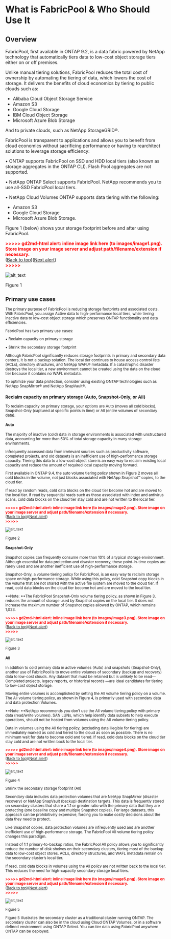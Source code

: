 # What is FabricPool & Who Should Use It

## Overview

FabricPool, first available in ONTAP 9.2, is a data fabric powered by NetApp technology that automatically tiers data to low-cost object storage tiers either on or off premises.

Unlike manual tiering solutions, FabricPool reduces the total cost of ownership by automating the tiering of data, which lowers the cost of storage. It delivers the benefits of cloud economics by tiering to public clouds such as:



* Alibaba Cloud Object Storage Service
* Amazon S3
* Google Cloud Storage
* IBM Cloud Object Storage
* Microsoft Azure Blob Storage

 And to private clouds, such as NetApp StorageGRID®.

FabricPool is transparent to applications and allows you to benefit from cloud economics without sacrificing performance or having to rearchitect solutions to leverage storage efficiency:

• ONTAP supports FabricPool on SSD and HDD local tiers (also known as storage aggregates in the ONTAP CLI). Flash Pool aggregates are not supported.

• NetApp ONTAP Select supports FabricPool. NetApp recommends you to use all-SSD FabricPool local tiers.

• NetApp Cloud Volumes ONTAP supports data tiering with the following:



* Amazon S3
* Google Cloud Storage
* Microsoft Azure Blob Storage.

Figure 1 (below) shows your storage footprint before and after using FabricPool.



<p id="gdcalert1" ><span style="color: red; font-weight: bold">>>>>>  gd2md-html alert: inline image link here (to images/image1.png). Store image on your image server and adjust path/filename/extension if necessary. </span><br>(<a href="#">Back to top</a>)(<a href="#gdcalert2">Next alert</a>)<br><span style="color: red; font-weight: bold">>>>>> </span></p>


![alt_text](images/image1.png "image_tooltip")


Figure 1 <small>


## Primary use cases

The primary purpose of FabricPool is reducing storage footprints and associated costs. With FabricPool, you assign Active data to high-performance local tiers, while tiering inactive data to low-cost object storage which preserves ONTAP functionality and data efficiencies.

FabricPool has two primary use cases:

• Reclaim capacity on primary storage

• Shrink the secondary storage footprint

Although FabricPool significantly reduces storage footprints in primary and secondary data centers, it is not a backup solution. The local tier continues to house access control lists (ACLs), directory structures, and NetApp WAFL® metadata. If a catastrophic disaster destroys the local tier, a new environment cannot be created using the data on the cloud tier because it contains no WAFL metadata.

To optimize your data protection, consider using existing ONTAP technologies such as NetApp SnapMirror® and NetApp SnapVault®.

### Reclaim capacity on primary storage (Auto, Snapshot-Only, or All)

To reclaim capacity on primary storage, your options are Auto (moves all cold blocks), Snapshot-Only (captured at specific points in time) or All (entire volumes of secondary data).


#### Auto

The majority of inactive (cold) data in storage environments is associated with unstructured data, accounting for more than 50% of total storage capacity in many storage environments.

Infrequently accessed data from irrelevant sources such as productivity software, completed projects, and old datasets is an inefficient use of high-performance storage capacity. Tiering this data to a low-cost object store is an easy way to reclaim existing local capacity and reduce the amount of required local capacity moving forward.

First available in ONTAP 9.4, the auto volume tiering policy shown in Figure 2 moves all cold blocks in the volume, not just blocks associated with NetApp Snapshot™ copies, to the cloud tier.

If read by random reads, cold data blocks on the cloud tier become hot and are moved to the local tier. If read by sequential reads such as those associated with index and antivirus scans, cold data blocks on the cloud tier stay cold and are not written to the local tier.



<p id="gdcalert2" ><span style="color: red; font-weight: bold">>>>>>  gd2md-html alert: inline image link here (to images/image2.png). Store image on your image server and adjust path/filename/extension if necessary. </span><br>(<a href="#">Back to top</a>)(<a href="#gdcalert3">Next alert</a>)<br><span style="color: red; font-weight: bold">>>>>> </span></p>


![alt_text](images/image2.png "image_tooltip")


Figure 2

#### Snapshot-Only

Snapshot copies can frequently consume more than 10% of a typical storage environment. Although essential for data protection and disaster recovery, these point-in-time copies are rarely used and are another inefficient use of high-performance storage.

Snapshot-Only, a volume tiering policy for FabricPool, is an easy way to reclaim storage space on high-performance storage. While using this policy, cold Snapshot copy blocks in the volume that are not shared with the active file system are moved to the cloud tier. If read, cold data blocks on the cloud tier become hot and are moved to the local tier.

**Note: **The FabricPool Snapshot-Only volume tiering policy, as shown in Figure 3, reduces the amount of storage used by Snapshot copies on the local tier. It does not increase the maximum number of Snapshot copies allowed by ONTAP, which remains 1,023.



<p id="gdcalert3" ><span style="color: red; font-weight: bold">>>>>>  gd2md-html alert: inline image link here (to images/image3.png). Store image on your image server and adjust path/filename/extension if necessary. </span><br>(<a href="#">Back to top</a>)(<a href="#gdcalert4">Next alert</a>)<br><span style="color: red; font-weight: bold">>>>>> </span></p>


![alt_text](images/image3.png "image_tooltip")


Figure 3 

#### All

In addition to cold primary data in active volumes (Auto) and snapshots (Snapshot-Only), another use of FabricPool is to move entire volumes of secondary (backup and recovery) data to low-cost clouds. Any dataset that must be retained but is unlikely to be read—Completed projects, legacy reports, or historical records —are ideal candidates for tiering to low-cost object storage.

Moving entire volumes is accomplished by setting the All volume tiering policy on a volume. The All volume tiering policy, as shown in Figure 4, is primarily used with secondary data and data protection Volumes.

**Note: **NetApp recommends you don’t use the All volume tiering policy with primary data (read/write volumes). SAN LUNs, which help identify data subsets to help execute operations, should not be hosted from volumes using the All volume tiering policy.

Data in volumes using the All tiering policy, (excluding data illegible for tiering) are immediately marked as cold and tiered to the cloud as soon as possible. There is no minimum wait for data to become cold and tiered. If read, cold data blocks on the cloud tier stay cold and are not written back to the local tier.



<p id="gdcalert4" ><span style="color: red; font-weight: bold">>>>>>  gd2md-html alert: inline image link here (to images/image4.png). Store image on your image server and adjust path/filename/extension if necessary. </span><br>(<a href="#">Back to top</a>)(<a href="#gdcalert5">Next alert</a>)<br><span style="color: red; font-weight: bold">>>>>> </span></p>


![alt_text](images/image4.png "image_tooltip")


Figure 4

Shrink the secondary storage footprint (All)

Secondary data includes data protection volumes that are NetApp SnapMirror (disaster recovery) or NetApp SnapVault (backup) destination targets. This data is frequently stored on secondary clusters that share a 1:1 or greater ratio with the primary data that they are protecting (one baseline copy and multiple Snapshot copies). For large datasets, this approach can be prohibitively expensive, forcing you to make costly decisions about the data they need to protect.

Like Snapshot copies, data protection volumes are infrequently used and are another inefficient use of high-performance storage. The FabricPool All volume tiering policy changes this paradigm.

Instead of 1:1 primary-to-backup ratios, the FabricPool All policy allows you to significantly reduce the number of disk shelves on their secondary clusters, tiering most of the backup data to low-cost object stores. ACLs, directory structures, and WAFL metadata remain on the secondary cluster’s local tier.

If read, cold data blocks in volumes using the All policy are not written back to the local tier. This reduces the need for high-capacity secondary storage local tiers.



<p id="gdcalert5" ><span style="color: red; font-weight: bold">>>>>>  gd2md-html alert: inline image link here (to images/image5.png). Store image on your image server and adjust path/filename/extension if necessary. </span><br>(<a href="#">Back to top</a>)(<a href="#gdcalert6">Next alert</a>)<br><span style="color: red; font-weight: bold">>>>>> </span></p>


![alt_text](images/image5.png "image_tooltip")


Figure 5

Figure 5 illustrates the secondary cluster as a traditional cluster running ONTAP. The secondary cluster can also be in the cloud using Cloud ONTAP Volumes, or in a software defined environment using ONTAP Select. You can tier data using FabricPool anywhere ONTAP can be deployed.
